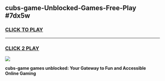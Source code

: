 
## cubs-game-Unblocked-Games-Free-Play #7dx5w
<h3>
<a href="https://us.freeplayer.one?title=cubs-game&ref=9M">CLICK TO PLAY</a></h3>
<hr>

<h3>
<a href="https://us.freeplayer.one?title=cubs-game&ref=9M">CLICK 2 PLAY</a>
  
</h3>

<a href="https://us.freeplayer.one?title=cubs-game&ref=9M"><img src="https://clearcache.store/games.png"></a>


**cubs-game games unblocked: Your Gateway to Fun and Accessible Online Gaming**

